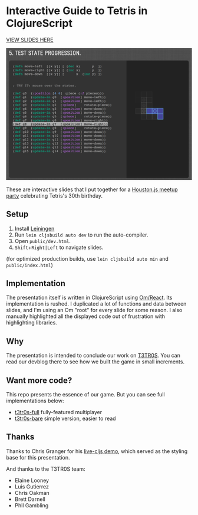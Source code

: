 # Interactive Guide to Tetris in ClojureScript

[VIEW SLIDES HERE](http://shaunlebron.github.io/t3tr0s-slides)

[![screen](screen.png)](http://shaunlebron.github.io/t3tr0s-slides)

These are interactive slides that I put together for a [Houston.js meetup
party](http://www.meetup.com/houston-js/events/198371042/) celebrating Tetris's
30th birthday.

## Setup

1. Install [Leiningen](http://leiningen.org)
1. Run `lein cljsbuild auto dev` to run the auto-compiler.
1. Open `public/dev.html`.
1. `Shift`+`Right|Left` to navigate slides.

(for optimized production builds, use `lein cljsbuild auto min` and `public/index.html`)

## Implementation

The presentation itself is written in ClojureScript using
[Om/React](https://github.com/swannodette/om).  Its implementation is rushed.
I duplicated a lot of functions and data between slides, and I'm using an Om
"root" for every slide for some reason.  I also manually highlighted all the
displayed code out of frustration with highlighting libraries.

## Why

The presentation is intended to conclude our work on
[T3TR0S](https://github.com/imalooney/t3tr0s).  You can read our devblog there
to see how we built the game in small increments.

## Want more code?

This repo presents the essence of our game.  But you can see full
implementations below:

- [t3tr0s-full](http://github.com/imalooney/t3tr0s) fully-featured multiplayer
- [t3tr0s-bare](http://github.com/shaunlebron/t3tr0s-bare) simple version, easier to read

## Thanks

Thanks to Chris Granger for his [live-cljs
demo](https://github.com/ibdknox/live-cljs), which served as the styling base
for this presentation.

And thanks to the T3TR0S team:

- Elaine Looney
- Luis Gutierrez
- Chris Oakman
- Brett Darnell
- Phil Gambling

